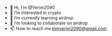 - 👋 Hi, I’m @Yerim2090
- 👀 I’m interested in crypto
- 🌱 I’m currently learning airdrop
- 💞️ I’m looking to collaborate on airdrop
- 📫 How to reach me kimyerim2090@gmail.com

<!---
Yerim2090/Yerim2090 is a ✨ special ✨ repository because its `README.md` (this file) appears on your GitHub profile.
You can click the Preview link to take a look at your changes.
--->

